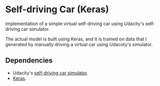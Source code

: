 # Self-driving Car (Keras)

Implementation of a simple virtual self-driving car using Udacity's self-driving car simulator.

The actual model is built using Keras, and it is trained on data that I generated by manually driving a virtual car using Udacoty's simulator.

## Dependencies

- Udacity's [self-driving car simulator](https://github.com/udacity/self-driving-car-sim).
- [Keras](https://keras.io/).
